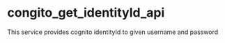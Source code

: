 # congito_get_identityId_api
This service provides cognito identityId to given username and password
